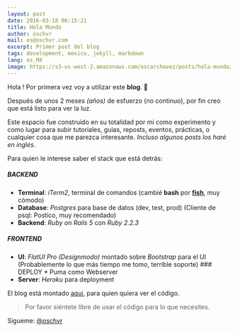```yaml
---
layout: post
date: 2016-03-18 06:15:21
title: Hola Mundo
author: oschvr
mail: os@oschvr.com
excerpt: Primer post del blog
tags: development, mexico, jekyll, markdown
lang: es_MX
image: https://s3-us-west-2.amazonaws.com/oscarchavez/posts/hola-mundo/images/large/mexico.jpg
---
```


Hola ! Por primera vez voy a utilizar este __blog__. :clap: 

Después de unos 2 meses _(años)_ de esfuerzo (no continuo), por fin creo que está listo para ver la luz. 

Este espacio fue construido en su totalidad por mi como experimento y como lugar para subir tutoriales, guias, reposts, eventos, prácticas, o cualquier cosa que me parezca interesante. *Incluso algunos posts los haré en inglés*. 

Para quien le interese saber el stack que está detrás: 

##### BACKEND 
* __Terminal__: *iTerm2*, terminal de comandos (cambié __bash__ por __[fish](https://fishshell.com/)__, muy cómodo)
* __Database__: *Postgres* para base de datos (dev, test, prod) (Cliente de psql: Postico, muy recomendado) 
* __Backend__: *Ruby on Rails 5* con *Ruby 2.2.3*

##### FRONTEND 

* __UI__: *FlatUI Pro (Designmodo)* montado sobre *Bootstrap* para el UI (Probablemente lo que más tiempo me tomo, terrible soporte) ### DEPLOY * Puma como Webserver 
* __Server__: *Heroku* para deployment 

El blog está montado [aqui](https://github.com/oschvr/blog), para quien quiera ver el código. 

> Por favor siéntete libre de usar el código para lo que necesites. 

Sígueme: [@oschvr](https://twitter.com/oschvr)